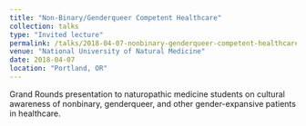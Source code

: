 ```yaml
---
title: "Non-Binary/Genderqueer Competent Healthcare"
collection: talks
type: "Invited lecture"
permalink: /talks/2018-04-07-nonbinary-genderqueer-competent-healthcare
venue: "National University of Natural Medicine"
date: 2018-04-07
location: "Portland, OR"
---
```


Grand Rounds presentation to naturopathic medicine students on cultural awareness of nonbinary, genderqueer, and other gender-expansive patients in healthcare.